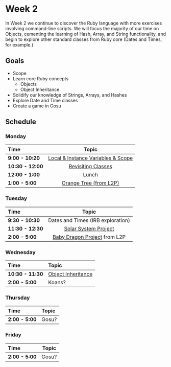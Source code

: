# Week 2

In Week 2 we continue to discover the Ruby language with more exercises involving command-line scripts. We will focus the majority of our time on Objects, cementing the learning of Hash, Array, and String functionality, and begin to explore other standard classes from Ruby core (Dates and Times, for example.)

## Goals
- Scope
- Learn core Ruby concepts
    - Objects
    - Object Inheritance
- Solidify our knowledge of Strings, Arrays, and Hashes
- Explore Date and Time classes
- Create a game in Gosu

## Schedule
### Monday

| Time              | Topic                                       |
|:------------------|:-------------------------------------------:|
| **9:00 - 10:20**  | [Local & Instance Variables & Scope](monday/variables_and_scope.md)              |
| **10:30 - 12:00**  | [Revisiting Classes](monday/revisiting_classes.rb) |
| **12:00 - 1:00**  | Lunch |
| **1:00 - 5:00** | [Orange Tree (from L2P)](monday/orange_tree.md) |


### Tuesday

| Time              | Topic                                      |
|:------------------|:------------------------------------------:|
| **9:30 - 10:30**  | Dates and Times (IRB exploration)              |
| **11:30 - 12:30** | [Solar System Project](resources/solar_systems/README.md) |
| **2:00 - 5:00**   | [Baby Dragon Project](resources/baby_dragon/README.md) from L2P |


### Wednesday

| Time              | Topic                    |
|:------------------|:-------------------------|
| **10:30 - 11:30** | [Object Inheritance](thursday/inheritance.md) |
| **2:00 - 5:00**   | Koans? |


### Thursday
| Time              | Topic              |
|:------------------|:-------------------|
| **2:00 - 5:00**   | Gosu? |

### Friday
| Time              | Topic                                          |
|:------------------|:----------------------------------------------:|
| **2:00 - 5:00**   | Gosu? |
